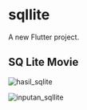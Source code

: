 # sqllite

A new Flutter project.

## SQ Lite Movie
![hasil_sqlite](https://github.com/user-attachments/assets/0cc5dc67-0f38-47c5-b433-e228b79a4f7c)

![inputan_sqllite](https://github.com/user-attachments/assets/c099ec19-ed15-4e8d-a332-2a9f1c9b74bd)



